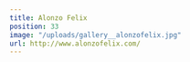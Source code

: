```yaml
---
title: Alonzo Felix
position: 33
image: "/uploads/gallery__alonzofelix.jpg"
url: http://www.alonzofelix.com/
---
```


